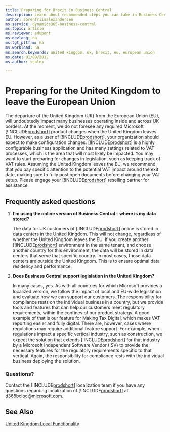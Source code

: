 ```yaml
---
title: Preparing for Brexit in Business Central
description: Learn about recommended steps you can take in Business Central to help prepare for Brexit in 2020.
author: sorenfriisalexandersen
ms.service: dynamics365-business-central
ms.topic: article
ms.reviewer: edupont
ms.devlang: na
ms.tgt_pltfrm: na
ms.workload: na
ms.search.keywords: united kingdom, uk, brexit, eu, european union
ms.date: 01/09/2012
ms.author: soalex

---
```

# Preparing for the United Kingdom to leave the European Union

The departure of the United Kingdom (UK) from the European Union (EU), will undoubtedly impact many businesses operating inside and across UK borders. At the moment, we do not foresee any required Microsoft [!INCLUDE[prodshort](../../includes/prodshort.md)] product changes when the United Kingdom leaves EU. However, as a user of [!INCLUDE[prodshort](../../includes/prodshort.md)], your organization should expect to make configuration changes. [!INCLUDE[prodshort](../../includes/prodshort.md)] is a highly configurable business application and has many settings related to VAT processes, which is the area that will most likely be impacted. You may want to start preparing for changes in legislation, such as keeping track of VAT rules. Assuming the United Kingdom leaves the EU, we recommend that you pay specific attention to the potential VAT impact around the exit date, making sure to fully post open documents before changing your VAT setup. Please engage your [!INCLUDE[prodshort](../../includes/prodshort.md)] reselling partner for assistance.

## Frequently asked questions

1. **I’m using the online version of Business Central – where is my data stored?**

    The data for UK customers of [!INCLUDE[prodshort](../../includes/prodshort.md)] online is stored in data centers in the United Kingdom. This will not change, regardless of whether the United Kingdom leaves the EU. If you create another [!INCLUDE[prodshort](../../includes/prodshort.md)] environment in the same tenant, and choose another country for this environment, the data will be stored in data centers that serve that specific country. In most cases, those data centers are outside the United Kingdom. This is to ensure optimal data residency and performance.

2. **Does Business Central support legislation in the United Kingdom?**

    In many cases, yes. As with all countries for which Microsoft provides a localized version, we follow the impact of local and EU-wide legislation and evaluate how we can support our customers. The responsibility for compliance rests on the individual business in a country, but we provide tools and features that can help our customers meet regulatory requirements, within the confines of our product strategy. A good example of that is our feature for Making Tax Digital, which makes VAT reporting easier and fully digital. There are, however, cases where regulations may require additional feature support. For example, when regulations impact a specific vertical industry, such as construction, we expect the solution that extends [!INCLUDE[prodshort](../../includes/prodshort.md)] for that industry by a Microsoft Independent Software Vendor (ISV) to provide the necessary features for the regulatory requirements specific to that vertical. Again, the responsibility for compliance rests with the individual business deploying the solution.

### Questions?

Contact the [!INCLUDE[prodshort](../../includes/prodshort.md)] localization team if you have any questions regarding localization of [!INCLUDE[prodshort](../../includes/prodshort.md)] at d365bcloc@microsoft.com.

## See Also

[United Kingdom Local Functionality](united-kingdom-local-functionality.md)  
